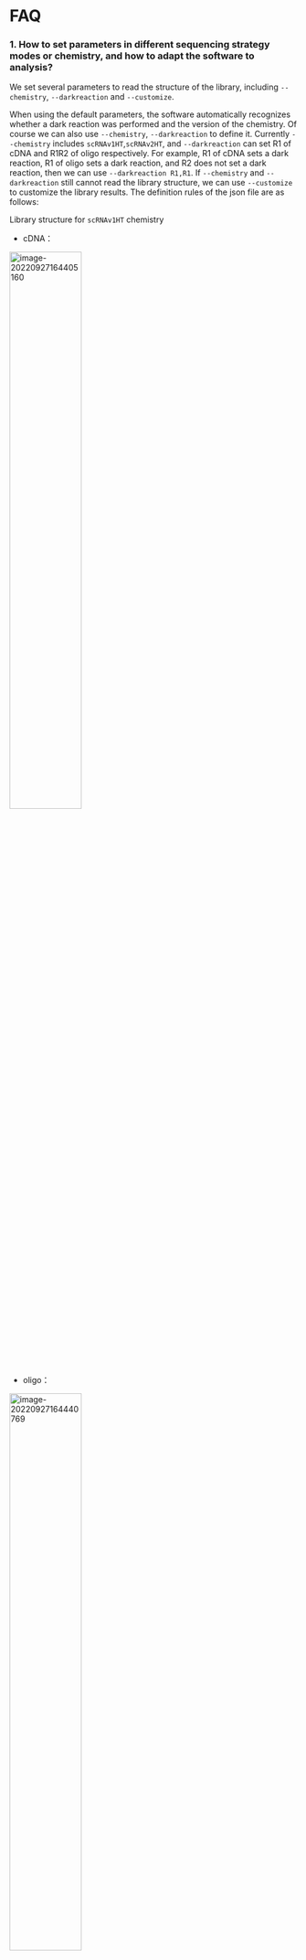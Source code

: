# **FAQ**

### 1. How to set parameters in different sequencing strategy modes or chemistry, and how to adapt the software to analysis?

We set several parameters to read the structure of the library, including `--chemistry`, `--darkreaction` and `--customize`.

When using the default parameters, the software automatically recognizes whether a dark reaction was performed and the version of the chemistry. Of course we can also use `--chemistry`, `--darkreaction` to define it. Currently `--chemistry` includes `scRNAv1HT`,`scRNAv2HT`, and `--darkreaction` can set R1 of cDNA and R1R2 of oligo respectively. For example, R1 of cDNA sets a dark reaction, R1 of oligo sets a dark reaction, and R2 does not set a dark reaction, then we can use `--darkreaction R1,R1`. If `--chemistry` and `--darkreaction` still cannot read the library structure, we can use `--customize` to customize the library results. The definition rules of the json file are as follows:

Library structure for `scRNAv1HT` chemistry

- cDNA：

 <img src="https://s2.loli.net/2022/09/27/xOMpQlhtEZHJofB.png" alt="image-20220927164405160" width="50%">

- oligo：

 <img src="https://s2.loli.net/2022/09/27/IzaBlQOb2SvEjrW.png" alt="image-20220927164440769" width="50%">

The software uses the json file in the directory DNBC4tools/config to identify sequence information such as cell barcode, umi, and read.

The json file format is as follows:

```json
{
    "cell barcode tag":"CB",
    "cell barcode":[
     {
         "location":"R1:1-10",
            "distance":"1",
            "white list":[
                "TAACAGCCAA",
                "CTAAGAGTCC",
                ...
                "GTCTTCGGCT"
            ]
     },
     {
         "location":"R1:11-20"
            "distance":"1",
            "white list":[
                "TAACAGCCAA",
                "CTAAGAGTCC",
                ...
                "GTCTTCGGCT"
            ]
     },
    ],
    "UMI tag":"UR",
    "UMI":{
     "location":"R1:21-30",
    },
    "read 1":{
     "location":"R2:1-100",
    }
}
```

The tag information corresponding to the key of the json file:

| key                       | comment                                                      |
| ------------------------- | ------------------------------------------------------------ |
| cell barcode tag          | SAM tag for cell barcode, after corrected. "CB" is suggested. |
| cell barcode              | JSON array for cell barcode segments                         |
| cell barcode raw tag      | SAM tag for raw cell barcode; "CR" is suggested.             |
| cell barcode raw qual tag | SAM tag for cell barcode sequence quality; "CY" is suggested. |
| distance                  | minimal Hamming distance                                     |
| white list                | white list for cell barcodes                                 |
| location                  | location of sequence in read 1 or 2                          |
| sample barcode tag        | SAM tag for sample barcode                                   |
| sample barcode            | SAM tag for sample barcode sequence quality                  |
| UMI tag                   | SAM tag for UMI; "UR" is suggested for raw UMI; "UB" is suggested for corrected UMI |
| UMI qual tag              | SAM tag for UMI sequence quality                             |
| UMI                       | location value for the UMI                                   |
| read 1                    | read 1 location                                              |
| read 2                    | read 2 location                                              |

The cDNA library and the oligo library were sequenced separately, and the cDNA and oligo were dark-reacted with the immobilized sequences. Use `scRNA_beads_darkReaction.json` and `scRNA_oligo_darkReaction.json`.

```shell
cDNA
cell barcode:R1:1-10、R1:11-20
umi:R1:21-30
read 1:R2:1-100
oligo
cell barcode:R1:1-10、R1:11-20
read 1:R2:1-30
```

The cDNA library and the oligo library were sequenced on one chip, and the cDNA and oligo were dark-reacted only at the R1 end. Use `scRNA_beads_darkReaction.json` and `scRNA_oligo_R2_noDarkReaction.json`.

```shell
cDNA
cell barcode:R1:1-10、R1:11-20
umi:R1:21-30
read 1:R2:1-100
oligo
cell barcode:R1:1-10、R1:11-20
read 1:R2:1-10,R2:17-26,R2:33-42
```

For other sequencing strategies, you can customize the json file and fill in the location according to the location information.

<br />
<br />

### 2.Which parameter should cell_calling choose?

The default cell calling method is emptydrops.

- emptydrops

First determine the effective droplet beads, first use the high umi threshold method to expect to capture N beads, then sort according to the number of UMIs corresponding to each barcode, and take the UMI corresponding to the 99th quantile of the N cell barcodes with the highest number of UMIs. Divide the number by 10 as a cut-off. The number of UMIs in all cell barcodes is higher than the cut-off, which is the cell, otherwise it is the background), and then use emptydrops to distinguish the low-umi beads from the background beads (determine the background empty droplet set, use the Dirichlet-multinomial model to It is tested for significance with the UMI count corresponding to each bead, and a significant difference is the beads in the effective droplet, otherwise it is the background beads).

- barcoderanks

Arrange the cell barcodes according to the number of UMIs from high to low, and fit the curve. The number of UMIs corresponding to the point with a large change in the slope of the curve is the cut-off. The number of UMIs corresponding to all cell barcodes is higher than the cut-off is the effective droplet. beads, otherwise background beads.

If you are not satisfied with the obtained cell results, you can replace the cell calling method to re-calculate or use forcecells to determine the number of umi to sort the top N beads for analysis.

<br />
<br />

### 3.Not satisfied with the result of some parameters, re-analyze?
The DNBelab C4 analysis pipeline supports skipping completed steps. For example, if the multi-bead analysis error is reported in the 02.count step, there is no need to re-analyze the 01.data step. DNBC4tools only needs to add the parameter `--process count,analysis,report` to the original analysis to skip the analysis step of the data analysis step. When the analysis results are unsatisfactory and need to be re-analyzed, it is necessary to determine which stage of the analysis parameters to be adjusted is located, and then select the next steps of the analysis.

Some parameters in DNBC4tools data, count, analysis, report are not in the main program run. Usually these parameters can be analyzed with the default values. If you really need to modify these parameters, you can use the data, count, analysis, and report modules for analysis, and then use the run -process parameter to analyze the subsequent results. For example, after using run to get the analysis results and report, if you are not satisfied with the results of cell grouping, you can use DNBC4tools analysis `–resolution` to adjust the resolution of the grouping. After the analysis is completed, use DNBC4tools run `–process report` to complete the subsequent report analysis.

In wdl mode, we confirm which steps have been completed by using the flag file in the `symbol`, if the flag file of the step is deleted, the step will be re-analyzed when re-analyzing.

<br />
<br />

